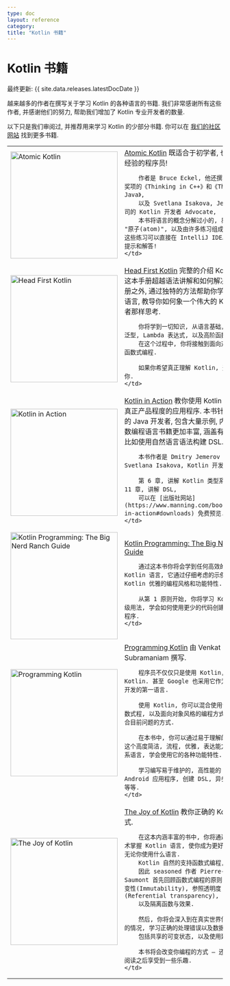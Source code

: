 ```yaml
---
type: doc
layout: reference
category:
title: "Kotlin 书籍"
---
```


# Kotlin 书籍

最终更新: {{ site.data.releases.latestDocDate }}

越来越多的作者在撰写关于学习 Kotlin 的各种语言的书籍. 我们非常感谢所有这些作者,
并感谢他们的努力, 帮助我们增加了 Kotlin 专业开发者的数量.

以下只是我们审阅过, 并推荐用来学习 Kotlin 的少部分书籍. 你可以在 [我们的社区网站](https://kotlin.link/) 找到更多书籍.

<table header-style="none">
<tr>
    <td style="width: 260px">
        <img src="/assets/docs/images/books/atomic-kotlin.png" alt="Atomic Kotlin" width="250"/>
    </td>
    <td>
        <a href="https://www.atomickotlin.com/atomickotlin/">Atomic Kotlin</a> 既适合于初学者, 也适合于有经验的程序员!
        
        作者是 Bruce Eckel, 他还撰写过获得许多奖项的《Thinking in C++》和《Thinking in Java》, 
        以及 Svetlana Isakova, JetBrains 公司的 Kotlin 开发者 Advocate,
        本书将语言的概念分解过小的, 易于理解的 "原子(atom)", 以及由许多练习组成的自由课程, 这些练习可以直接在 IntelliJ IDEA 之内得到提示和解答!
    </td>
</tr>

<tr>
    <td>
        <img src="/assets/docs/images/books/head-first-kotlin.jpeg" alt="Head First Kotlin" width="250"/>
    </td>
    <td>
        <a href="https://www.oreilly.com/library/view/head-first-kotlin/9781491996683/">Head First Kotlin</a> 完整的介绍 Kotlin 编程. 
        这本手册超越语法讲解和如何解决问题的手册之外, 通过独特的方法帮助你学习 Kotlin 语言,  
        教导你如何象一个伟大的 Kotlin 开发者那样思考. 
        
        你将学到一切知识, 从语言基础, 到集合, 泛型, Lambda 表达式, 以及高阶函数. 
        在这个过程中, 你将接触到面向对象编程以及函数式编程. 
        
        如果你希望真正理解 Kotlin, 这本书很适合你.
    </td>
</tr>

<tr>
    <td>
        <img src="/assets/docs/images/books/kotlin-in-action.png" alt="Kotlin in Action" width="250"/>
    </td>
    <td>
        <a href="https://manning.com/books/kotlin-in-action">Kotlin in Action</a> 教你使用 Kotlin 语言开发真正产品程度的应用程序. 
        本书针对有经验的 Java 开发者, 包含大量示例, 内容比大多数编程语言书籍更加丰富, 
        涵盖有趣的主题, 比如使用自然语言语法构建 DSL.
        
        本书作者是 Dmitry Jemerov 和 Svetlana Isakova, Kotlin 开发组的成员.
        
        第 6 章, 讲解 Kotlin 类型系统, 以及第 11 章, 讲解 DSL,
        可以在 [出版社网站](https://www.manning.com/books/kotlin-in-action#downloads) 免费预览.
    </td>
</tr>

<tr>
    <td>
        <img src="/assets/docs/images/books/big-nerd-ranch-guide.jpg" alt="Kotlin Programming: The Big Nerd Ranch Guide" width="250"/>
    </td>
    <td>
        <a href="https://www.amazon.com/Kotlin-Programming-Nerd-Ranch-Guide/dp/0135161630">Kotlin Programming: The Big Nerd Ranch Guide</a>
        
        通过这本书你将会学到任何高效的使用 Kotlin 语言, 它通过仔细考虑的示例, 教导你 Kotlin 优雅的编程风格和功能特性. 
        
        从第 1 原则开始, 你将学习 Kotlin 的高级用法, 学会如何使用更少的代码创建更加可靠的程序.
    </td>
</tr>

<tr>
    <td>
        <img src="/assets/docs/images/books/programming-kotlin.png" alt="Programming Kotlin" width="250"/>
    </td>
    <td>
        <a href="https://pragprog.com/book/vskotlin/programming-kotlin">Programming Kotlin</a> 由 Venkat Subramaniam 撰写. 
        
        程序员不仅仅只是使用 Kotlin, 他们热爱 Kotlin. 甚至 Google 也采用它作为 Android 开发的第一语言. 
        
        使用 Kotlin, 你可以混合使用命令式, 函数式程, 以及面向对象风格的编程方式, 利用最适合目前问题的方式. 
        
        在本书中, 你可以通过易于理解的示例, 学习这个高度简洁, 流程, 优雅, 表达能力强的静态类系语言, 学会使用它的各种功能特性. 
        
        学习编写易于维护的, 高性能的 JVM 和 Android 应用程序, 创建 DSL, 异步程序开发, 等等.
    </td>
</tr>

<tr>
    <td>
        <img src="/assets/docs/images/books/joy-of-kotlin.png" alt="The Joy of Kotlin" width="250"/>
    </td>
    <td>
        <a href="https://www.manning.com/books/the-joy-of-kotlin">The Joy of Kotlin</a> 教你正确的 Kotlin 编程方式. 
        
        在这本内涵丰富的书中, 你将通过学习编程技术掌握 Kotlin 语言, 使你成为更好的开发者, 无论你使用什么语言.
        Kotlin 自然的支持函数式编程, 
        因此 seasoned 作者 Pierre-Yves Saumont 首先回顾函数式编程的原则, 包括不可变性(Immutability), 参照透明度 (Referential transparency), 
        以及隔离函数与效果.
        
        然后, 你将会深入到在真实世界使用 Kotlin 的情况, 学习正确的处理错误以及数据, 
        包括共享的可变状态, 以及使用延迟加载. 
        
        本书将会改变你编程的方式 — 还会在你开始阅读之后享受到一些乐趣.
    </td>
</tr>
</table>
